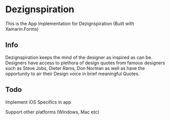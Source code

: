 # Dezignspiration
This is the App Implementation for Dezignspiration (Built with Xamarin.Forms)

## Info
Dezignspiration keeps the mind of the designer as inspired as can be.
Designers have access to plethora of design quotes from famous designers such as Steve Jobs, Dieter Rams, Don Norman as well as have the opportunity to air their Design voice in brief meaningful Quotes.

## Todo
Implement iOS Specifics in app

Support other platforms (Windows, Mac etc)
